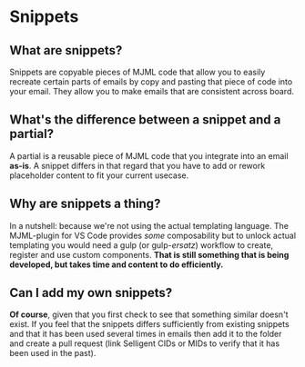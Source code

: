 # Snippets

## What are snippets?

Snippets are copyable pieces of MJML code that allow you to easily recreate certain parts of emails by copy and pasting that piece of code into your email. They allow you to make emails that are consistent across board.

## What's the difference between a snippet and a partial?

A partial is a reusable piece of MJML code that you integrate into an email **as-is**. A snippet differs in that regard that you have to add or rework placeholder content to fit your current usecase.

## Why are snippets a thing?

In a nutshell: because we're not using the actual templating language. The MJML-plugin for VS Code provides *some* composability but to unlock actual templating you would need a gulp (or gulp-*ersatz*) workflow to create, register and use custom components. **That is still something that is being developed, but takes time and content to do efficiently.**

## Can I add my own snippets?

**Of course**, given that you first check to see that something similar doesn't exist. If you feel that the snippets differs sufficiently from existing snippets and that it has been used several times in emails then add it to the folder and create a pull request (link Selligent CIDs or MIDs to verify that it has been used in the past).
